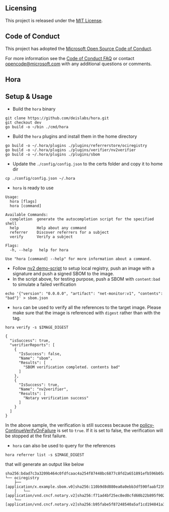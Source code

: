 ## Licensing
This project is released under the [MIT License](./LICENSE).

## Code of Conduct

This project has adopted the [Microsoft Open Source Code of
Conduct](https://opensource.microsoft.com/codeofconduct/).

For more information see the [Code of Conduct
FAQ](https://opensource.microsoft.com/codeofconduct/faq/) or contact
[opencode@microsoft.com](mailto:opencode@microsoft.com) with any additional
questions or comments.

## Hora

## Setup & Usage

- Build the ```hora``` binary 

```
git clone https://github.com/deislabs/hora.git
git checkout dev
go build -o ~/bin ./cmd/hora
```
- Build the ```hora``` plugins and install them in the home directory

```
go build -o ~/.hora/plugins ./plugins/referrerstore/ociregistry
go build -o ~/.hora/plugins ./plugins/verifier/nv2verifier
go build -o ~/.hora/plugins ./plugins/sbom
```

- Update the ```./config/config.json``` to the certs folder and copy it to home dir

```
cp ./config/config.json ~/.hora
```

- ```hora``` is ready to use
```
Usage:
  hora [flags]
  hora [command]

Available Commands:
  completion  generate the autocompletion script for the specified shell
  help        Help about any command
  referrer    Discover referrers for a subject
  verify      Verify a subject

Flags:
  -h, --help   help for hora

Use "hora [command] --help" for more information about a command.
```

- Follow [nv2 demo-script](https://github.com/notaryproject/nv2/blob/prototype-2/docs/nv2/demo-script.md) to setup local registry, push an image with a signature and push a signed SBOM to the image. 
- In the script above, for testing purpose, push a SBOM with ```content:bad``` to simulate a failed verification
```
echo '{"version": "0.0.0.0", "artifact": "net-monitor:v1", "contents": "bad"}' > sbom.json
```

- ```hora``` can be used to verify all the references to the target image. Please make sure that the image is referenced with ```digest``` rather than with the tag.

```
hora verify -s $IMAGE_DIGEST

{
  "isSuccess": true,
  "verifierReports": [
    {
      "IsSuccess": false,
      "Name": "sbom",
      "Results": [
        "SBOM verification completed. contents bad"
      ]
    },
    {
      "IsSuccess": true,
      "Name": "nv2verifier",
      "Results": [
        "Notary verification success"
      ]
    }
  ]
}
```
In the above sample, the verification is still success because the [policy- ContinueVerifyOnFailure](./pkg/policyprovider/configpolicy/configpolicy.go) is set to ```true```. If it is set to false, the verification will be stopped at the first failure. 

- ```hora``` can also be used to query for the references

```
hora referrer list -s $IMAGE_DIGEST
```
that will generate an output like below 

```
sha256:bdad7c3a3209b464c0fdfcaac4a254f87448bc6877c8fd2a651891efb596b05a
└── ociregistry
    ├── [application/x.example.sbom.v0]sha256:110b9d8d880ea0a0ebb3df590faabf239fda1a80d6b64b38dc9ad9cf29aeca5f
    │   └── [application/vnd.cncf.notary.v2]sha256:f71ad4bf25ec8ed0cfd60b22b895f90264fa8a7e8ea62b8ad72f8616d9102d67
    └── [application/vnd.cncf.notary.v2]sha256:b95fabe5f87248540a5af1cd194841a322548ef46144e6d085d3cca00cc843a8
```
